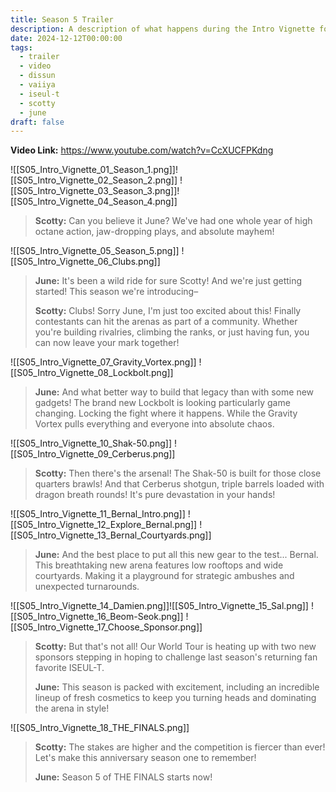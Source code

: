 ```yaml
---
title: Season 5 Trailer
description: A description of what happens during the Intro Vignette for Season 5 of THE FINALS.
date: 2024-12-12T00:00:00
tags:
  - trailer
  - video
  - dissun
  - vaiiya
  - iseul-t
  - scotty
  - june
draft: false
---
```

**Video Link:** https://www.youtube.com/watch?v=CcXUCFPKdng

![[S05_Intro_Vignette_01_Season_1.png]]![[S05_Intro_Vignette_02_Season_2.png]]
![[S05_Intro_Vignette_03_Season_3.png]]![[S05_Intro_Vignette_04_Season_4.png]]

>**Scotty:** Can you believe it June? We've had one whole year of high octane action, jaw-dropping plays, and absolute mayhem!

![[S05_Intro_Vignette_05_Season_5.png]]
![[S05_Intro_Vignette_06_Clubs.png]]

>**June:** It's been a wild ride for sure Scotty! And we're just getting started! This season we're introducing–
>
>**Scotty:** Clubs! Sorry June, I'm just too excited about this! Finally contestants can hit the arenas as part of a community. Whether you're building rivalries, climbing the ranks, or just having fun, you can now leave your mark together!

![[S05_Intro_Vignette_07_Gravity_Vortex.png]]
![[S05_Intro_Vignette_08_Lockbolt.png]]

>**June:** And what better way to build that legacy than with some new gadgets! The brand new Lockbolt is looking particularly game changing. Locking the fight where it happens. While the Gravity Vortex pulls everything and everyone into absolute chaos.

![[S05_Intro_Vignette_10_Shak-50.png]]
![[S05_Intro_Vignette_09_Cerberus.png]]

>**Scotty:** Then there's the arsenal! The Shak-50 is built for those close quarters brawls! And that Cerberus shotgun, triple barrels loaded with dragon breath rounds! It's pure devastation in your hands!

![[S05_Intro_Vignette_11_Bernal_Intro.png]]
![[S05_Intro_Vignette_12_Explore_Bernal.png]]
![[S05_Intro_Vignette_13_Bernal_Courtyards.png]]

>**June:** And the best place to put all this new gear to the test... Bernal. This breathtaking new arena features low rooftops and wide courtyards. Making it a playground for strategic ambushes and unexpected turnarounds.

![[S05_Intro_Vignette_14_Damien.png]]![[S05_Intro_Vignette_15_Sal.png]]
![[S05_Intro_Vignette_16_Beom-Seok.png]]
![[S05_Intro_Vignette_17_Choose_Sponsor.png]]

>**Scotty:** But that's not all! Our World Tour is heating up with two new sponsors stepping in hoping to challenge last season's returning fan favorite ISEUL-T.
>
>**June:** This season is packed with excitement, including an incredible lineup of fresh cosmetics to keep you turning heads and dominating the arena in style!

![[S05_Intro_Vignette_18_THE_FINALS.png]]

>**Scotty:** The stakes are higher and the competition is fiercer than ever! Let's make this anniversary season one to remember!
>
>**June:** Season 5 of THE FINALS starts now!